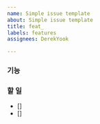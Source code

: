 ```yaml
---
name: Simple issue template
about: Simple issue template
title: feat_
labels: features
assignees: DerekYook

---
```


### 기능


### 할 일
- [] 
- []
